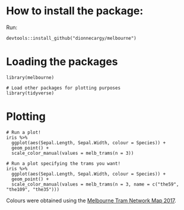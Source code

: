 # How to install the package: 
Run: 
```{r}
devtools::install_github("dionnecargy/melbourne")
```

# Loading the packages

```{r}
library(melbourne)

# Load other packages for plotting purposes
library(tidyverse)
```

# Plotting 

```{r}
# Run a plot! 
iris %>% 
  ggplot(aes(Sepal.Length, Sepal.Width, colour = Species)) + 
  geom_point() + 
  scale_color_manual(values = melb_trams(n = 3)) 

# Run a plot specifying the trams you want! 
iris %>% 
  ggplot(aes(Sepal.Length, Sepal.Width, colour = Species)) + 
  geom_point() + 
  scale_color_manual(values = melb_trams(n = 3, name = c("the59", "the109", "the35"))) 
```

Colours were obtained using the [Melbourne Tram Network Map 2017]([https://www.ptv.vic.gov.au/assets/PDFs/Maps/Network-maps/417bb4810a/PTV_Tram-Network-Map_2017.pdf](https://www.ptv.vic.gov.au/assets/PTV-default-site/Maps-and-Timetables-PDFs/Maps/Network-maps/DTP0899-A-Yarra-Tram-Network-Map_July-2024_A4L_v1_FA.pdf)).
